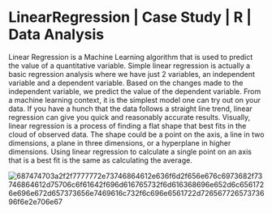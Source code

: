 # LinearRegression | Case Study | R | Data Analysis

Linear Regression is a Machine Learning algorithm that is used to predict the value of a quantitative variable.
Simple linear regression is actually a basic regression analysis where we have just 2 variables, an independent variable and a dependent variable. Based on the changes made to the independent variable, we predict the value of the dependent variable.
From a machine learning context, it is the simplest model one can try out on your data. If you have a hunch that the data follows a straight line trend, linear regression can give you quick and reasonably accurate results.
Visually, linear regression is a process of finding a flat shape that best fits in the cloud of observed data. The shape could be a point on the axis, a line in two dimensions, a plane in three dimensions, or a hyperplane in higher dimensions. Using linear regression to calculate a single point on an axis that is a best fit is the same as calculating the average.

![687474703a2f2f7777772e73746864612e636f6d2f656e676c6973682f73746864612d75706c6f61642f696d616765732f6d616368696e652d6c6561726e696e672d657373656e7469616c732f6c696e6561722d72656772657373696f6e2e706e67](https://user-images.githubusercontent.com/88396377/133889438-f606a5d2-c7ef-44fd-84f0-fb4561f98ef2.png)
